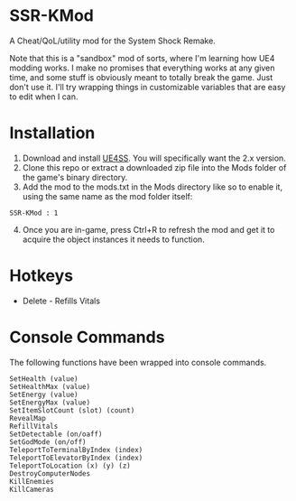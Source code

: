 
SSR-KMod
===
A Cheat/QoL/utility mod for the System Shock Remake.

Note that this is a "sandbox" mod of sorts, where I'm learning how UE4 modding works. I make no promises that everything works at any given time, and some stuff is obviously meant to totally break the game. Just don't use it. I'll try wrapping things in customizable variables that are easy to edit when I can.

Installation
===
1. Download and install [UE4SS](https://github.com/UE4SS-RE/RE-UE4SS). You will specifically want the 2.x version.
2. Clone this repo or extract a downloaded zip file into the Mods folder of the game's binary directory.
3. Add the mod to the mods.txt in the Mods directory like so to enable it, using the same name as the mod folder itself:
```
SSR-KMod : 1
```
4. Once you are in-game, press Ctrl+R to refresh the mod and get it to acquire the object instances it needs to function.

Hotkeys
===
* Delete - Refills Vitals

Console Commands
===
The following functions have been wrapped into console commands.

```
SetHealth (value)
SetHealthMax (value)
SetEnergy (value)
SetEnergyMax (value)
SetItemSlotCount (slot) (count)
RevealMap
RefillVitals
SetDetectable (on/oaff)
SetGodMode (on/off)
TeleportToTerminalByIndex (index)
TeleportToElevatorByIndex (index)
TeleportToLocation (x) (y) (z)
DestroyComputerNodes
KillEnemies
KillCameras
```
